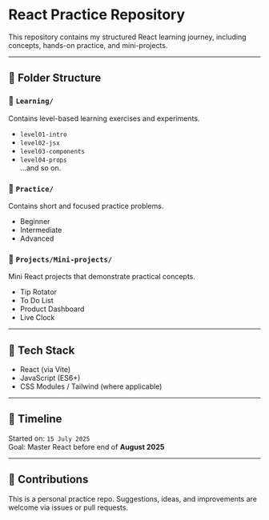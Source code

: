 # React Practice Repository

This repository contains my structured React learning journey, including concepts, hands-on practice, and mini-projects.

---

## 📂 Folder Structure

### 🔸 `Learning/`

Contains level-based learning exercises and experiments.

- `level01-intro`
- `level02-jsx`
- `level03-components`
- `level04-props`  
  ...and so on.

### 🔸 `Practice/`

Contains short and focused practice problems.

- Beginner
- Intermediate
- Advanced

### 🔸 `Projects/Mini-projects/`

Mini React projects that demonstrate practical concepts.

- Tip Rotator
- To Do List
- Product Dashboard
- Live Clock

---

## 🚀 Tech Stack

- React (via Vite)
- JavaScript (ES6+)
- CSS Modules / Tailwind (where applicable)

---

## 📅 Timeline

Started on: `15 July 2025`  
Goal: Master React before end of **August 2025**

---

## 🙌 Contributions

This is a personal practice repo. Suggestions, ideas, and improvements are welcome via issues or pull requests.
